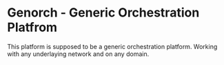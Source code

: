 # Genorch - Generic Orchestration Platfrom
This platform is supposed to be a generic orchestration platform. Working with any underlaying network and on any domain.
